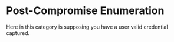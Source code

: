 # Post-Compromise Enumeration

Here in this category is supposing you have a user valid credential captured.
